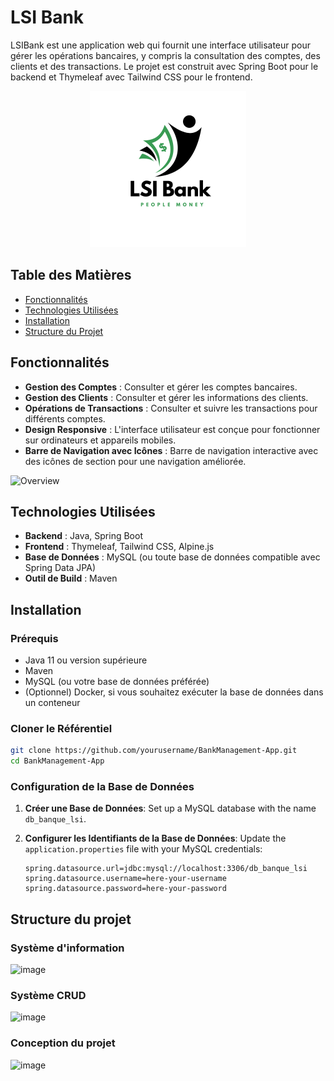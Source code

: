 # LSI Bank
LSIBank est une application web qui fournit une interface utilisateur pour gérer les opérations bancaires, y compris la consultation des comptes, des clients et des transactions. Le projet est construit avec Spring Boot pour le backend et Thymeleaf avec Tailwind CSS pour le frontend.
<div align="center">
  <img src="./src/main/resources/static/images/LSI_Bank.png" width="250" />
</div>



## Table des Matières
- [Fonctionnalités](#fonctionnalités)
- [Technologies Utilisées](#technologies-utilisées)
- [Installation](#installation)
- [Structure du Projet](#structure-du-projet)

## Fonctionnalités

- **Gestion des Comptes** : Consulter et gérer les comptes bancaires.
- **Gestion des Clients** : Consulter et gérer les informations des clients.
- **Opérations de Transactions** : Consulter et suivre les transactions pour différents comptes.
- **Design Responsive** : L'interface utilisateur est conçue pour fonctionner sur ordinateurs et appareils mobiles.
- **Barre de Navigation avec Icônes** : Barre de navigation interactive avec des icônes de section pour une navigation améliorée.
  
![Overview](https://github.com/user-attachments/assets/3120bf00-8432-40e6-be5a-e13b99cda2aa)



## Technologies Utilisées

- **Backend** : Java, Spring Boot
- **Frontend** : Thymeleaf, Tailwind CSS, Alpine.js
- **Base de Données** : MySQL (ou toute base de données compatible avec Spring Data JPA)
- **Outil de Build** : Maven

## Installation

### Prérequis

- Java 11 ou version supérieure
- Maven
- MySQL (ou votre base de données préférée)
- (Optionnel) Docker, si vous souhaitez exécuter la base de données dans un conteneur

### Cloner le Référentiel

```bash
git clone https://github.com/yourusername/BankManagement-App.git
cd BankManagement-App
```

### Configuration de la Base de Données

1. **Créer une Base de Données**: Set up a MySQL database with the name `db_banque_lsi`.

2. **Configurer les Identifiants de la Base de Données**: Update the `application.properties` file with your MySQL credentials:

   ```properties
   spring.datasource.url=jdbc:mysql://localhost:3306/db_banque_lsi
   spring.datasource.username=here-your-username
   spring.datasource.password=here-your-password
    ```

## Structure du projet 
### Système d'information
![image](https://github.com/user-attachments/assets/e6edc6ea-0e7d-4c00-87f9-13badc19facd)

### Système CRUD
![image](https://github.com/user-attachments/assets/ce733636-c1f9-4a52-8ece-da73f3e41847)

### Conception du projet
![image](https://github.com/user-attachments/assets/e1a134df-146e-45b9-be9b-cc43681479e6)








